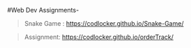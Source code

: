 #Web Dev Assignments-

> Snake Game : https://codlocker.github.io/Snake-Game/

> Assignment: https://codlocker.github.io/orderTrack/
